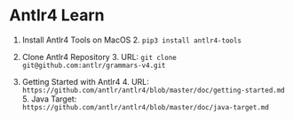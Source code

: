 # Antlr4 Learn

1. Install Antlr4 Tools on MacOS
   2. ```pip3 install antlr4-tools```
     
2. Clone Antlr4 Repository
   3. URL: ```git clone git@github.com:antlr/grammars-v4.git```

3. Getting Started with Antlr4
   4. URL: ```https://github.com/antlr/antlr4/blob/master/doc/getting-started.md```
   5. Java Target: ```https://github.com/antlr/antlr4/blob/master/doc/java-target.md```